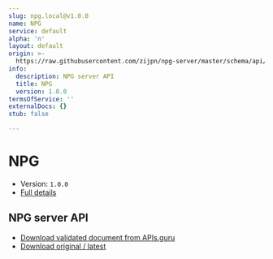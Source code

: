 ```yaml
---
slug: npg.local@v1.0.0
name: NPG
service: default
alpha: 'n'
layout: default
origin: >-
  https://raw.githubusercontent.com/zijpn/npg-server/master/schema/api/npgapi.json
info:
  description: NPG server API
  title: NPG
  version: 1.0.0
termsOfService: ''
externalDocs: {}
stub: false

---
```

# NPG

* Version: `1.0.0`
* [Full details](../html/npg.local@v1.0.0.html)



## NPG server API



* [Download validated document from APIs.guru](https://raw.githubusercontent.com/APIs-guru/asyncapi-directory/master/docs/APIs/npg.local%40v1.0.0.yaml)
* [Download original / latest](https://raw.githubusercontent.com/zijpn/npg-server/master/schema/api/npgapi.json)

<script type="application/ld+json">
{
  "@context": "http://schema.org/",
  "@type": "WebAPI",
  "description": "NPG server API",
  "documentation": "",

  "name": "NPG"
}
</script>

